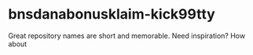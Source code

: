 # bnsdanabonusklaim-kick99tty
Great repository names are short and memorable. Need inspiration? How about 
